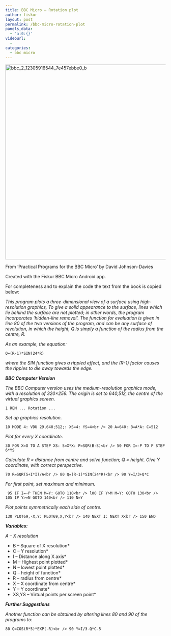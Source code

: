 ```yaml
---
title: BBC Micro – Rotation plot
author: fiskur
layout: post
permalink: /bbc-micro-rotation-plot
panels_data:
  - 'a:0:{}'
videourl:
  - 
categories:
  - bbc micro
---
```

<img class="alignnone size-full wp-image-158" alt="bbc_2_12305916544_7e457ebbe0_b" src="http://fiskur.eu/wp-content/uploads/2014/02/bbc_2_12305916544_7e457ebbe0_b.jpg" width="612" height="612" />

<script src="https://gist.github.com/fiskurgit/8804703.js"></script>

From &#8216;Practical Programs for the BBC Micro&#8217; by David Johnson-Davies

Created with the Fiskur BBC Micro Android app.

For completeness and to explain the code the text from the book is copied below:

*This program plots a three-dimensional view of a surface using high-resolution graphics, To give a solid appearance to the surface, lines which lie behind the surface are not plotted; in other words, the program incorporates &#8216;hidden-line removal&#8217;. The function for evaluation is given in line 80 of the two versions of the program, and can be any surface of revolution, in which the height, Q is simply a function of the radius from the centre, R.*

*As an example, the equation:*

`Q=(R-1)*SIN(24*R)`

*where the SIN function gives a rippled effect, and the (R-1) factor causes the ripples to die away towards the edge.*

***BBC Computer Version***

*The BBC Computer version uses the medium-resolution graphics mode, with a resolution of 320&#215;256. The origin is set to 640,512, the centre of the virtual graphics screen.*

`1 REM ... Rotation ... `

*Set up graphics resolution.*

`10 MODE 4: VDU 29,640;512;: XS=4: YS=4<br />
20 A=640: B=A*A: C=512`

*Plot for every X coordinate.*

`30 FOR X=O TO A STEP XS: S=X*X: P=SQR(B-S)<br />
50 FOR I=-P TO P STEP 6*YS`

*Calculate R = distance from centre and solve function; Q = height. Give Y coordinate, with correct perspective.*

`70 R=SQR(S+I*I)/A<br />
80 Q=(R-1)*SIN(24*R)<br />
90 Y=I/3+Q*C`

*For first point, set maximum and minimum.*

` 95 IF I=-P THEN M=Y: GOTO 110<br />
l00 IF Y>M M=Y: GOTO 130<br />
105 IP Y>=N GOTO 140<br />
110 N=Y`

*Plot points symmetrically each side of centre.*

`130 PLOT69,-X,Y: PLOT69,X,Y<br />
140 NEXT I: NEXT X<br />
150 END`

***Variables:***

*A &#8211; X resolution*  
* B &#8211; Square of X resolution*  
* C &#8211; Y resolution*  
* I &#8211; Distance along X axis*  
* M &#8211; Highest point plotted*  
* N &#8211; lowest point plotted*  
* Q &#8211; height of function*  
* R &#8211; radius from centre*  
* X &#8211; X coordinate from centre*  
* Y &#8211; Y coordinate*  
* XS,YS &#8211; Virtual points per screen point*

***Further Suggestions***

*Another function can be obtained by altering lines 80 and 90 of the programs to:*

`80 Q=COS(R*5)*EXP(-R)<br />
90 Y=I/3-Q*C-5`